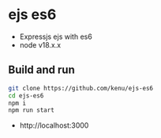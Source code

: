 # ejs es6
- Expressjs ejs with es6
- node v18.x.x

## Build and run

```bash
git clone https://github.com/kenu/ejs-es6
cd ejs-es6
npm i
npm run start
```
- http://localhost:3000
